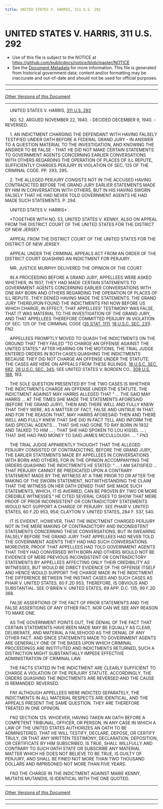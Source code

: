 ```yaml
---
title: UNITED STATES V. HARRIS, 311 U.S. 292
---
```


# UNITED STATES V. HARRIS, 311 U.S. 292

* Use of this file is subject to the NOTICE at https://github.com/publicdocs/notice/blob/master/NOTICE
* See the [Document Metadata](../../../index.md) for more information.
  This file is generated from historical government data; content and/or formatting may be inaccurate and out-of-date and should not be used for official purposes.

----------
----------

[Other Versions of this Document](https://publicdocs.github.io/go/links?ns=uslm-x&ref=%2Fus%2Fcourts%2Fscotus%2FusReporter%2F311%2F292)

----------

    UNITED STATES V. HARRIS, [311 U.S. 292][/us/courts/scotus/usReporter/311/292]

    NO. 52.  ARGUED NOVEMBER 22, 1940.  - DECIDED DECEMBER 9, 1940.  - REVERSED.

    1.  AN INDICTMENT CHARGING THE DEFENDANT WITH HAVING FALSELY TESTIFIED UNDER OATH BEFORE A FEDERAL GRAND JURY - IN ANSWER TO A QUESTION MATERIAL TO THE INVESTIGATION, AND KNOWING THE ANSWER TO BE FALSE - THAT HE DID NOT MAKE CERTAIN STATEMENTS TO GOVERNMENT AGENTS CONCERNING EARLIER CONVERSATIONS WITH OTHERS REGARDING THE OPERATION OF PLACES OF ILL REPUTE, SUFFICIENTLY CHARGES PERJURY IN VIOLATION OF SEC. 125 OF THE CRIMINAL CODE.  PP. 293, 295.

    2.  THE ALLEGED PERJURY CONSISTS NOT IN THE ACCUSED HAVING CONTRADICTED BEFORE THE GRAND JURY EARLIER STATEMENTS MADE BY HIM IN CONVERSATION WITH OTHERS, BUT IN HIS HAVING SWORN FALSELY THAT HE HAD NEVER TOLD GOVERNMENT AGENTS HE HAD MADE SUCH STATEMENTS.  P. 294.

    UNITED STATES V. HARRIS\* .

    \*TOGETHER WITH NO. 53, UNITED STATES V. KENNY, ALSO ON APPEAL FROM THE DISTRICT COURT OF THE UNITED STATES FOR THE DISTRICT OF NEW JERSEY.

    APPEAL FROM THE DISTRICT COURT OF THE UNITED STATES FOR THE DISTRICT OF NEW JERSEY.

    APPEAL UNDER THE CRIMINAL APPEALS ACT FROM AN ORDER OF THE DISTRICT COURT QUASHING AN INDICTMENT FOR PERJURY.

    MR. JUSTICE MURPHY DELIVERED THE OPINION OF THE COURT.

    IN A PROCEEDING BEFORE A GRAND JURY, APPELLEES WERE ASKED WHETHER, IN 1937, THEY HAD MADE CERTAIN STATEMENTS TO GOVERNMENT AGENTS CONCERNING EARLIER CONVERSATIONS WITH ONE RAY BORN AND OTHERS REGARDING THE OPERATION OF PLACES OF ILL REPUTE.  THEY DENIED HAVING MADE THE STATEMENTS.  THE GRAND JURY THEREUPON FOUND THE INDICTMENTS  FN1  NOW BEFORE US WHICH CHARGE, IN EFFECT, THAT APPELLEES' TESTIMONY WAS FALSE, THAT IT WAS MATERIAL TO THE INVESTIGATION OF THE GRAND JURY, AND THAT APPELLEES THEREFORE COMMITTED PERJURY IN VIOLATION OF SEC. 125 OF THE CRIMINAL CODE ([35 STAT. 1111][/us/stat/35/1111], [18 U.S.C. SEC. 231][/us/usc/t18/s231]).  FN2

    APPELLEES PROMPTLY MOVED TO QUASH THE INDICTMENTS ON THE GROUND THAT THEY FAILED "TO CHARGE AN OFFENSE AGAINST THE UNITED STATES."  AFTER HEARING ON THE MOTIONS, THE TRIAL JUDGE ENTERED ORDERS IN BOTH CASES QUASHING THE INDICTMENTS BECAUSE THEY DID NOT CHARGE AN OFFENSE UNDER THE STATUTE.  THE CASES ARE HERE ON APPEALS FROM THESE RULINGS.  [18 U.S.C. SEC. 682][/us/usc/t18/s682], [28 U.S.C. SEC. 345][/us/usc/t28/s345]; SEE UNITED STATES V. BORDEN CO., [308 U.S. 188][/us/courts/scotus/usReporter/308/188], 193.

    THE SOLE QUESTION PRESENTED BY THE TWO CASES IS WHETHER THE INDICTMENTS CHARGE AN OFFENSE UNDER THE STATUTE.  THE INDICTMENT AGAINST MAY HARRIS ALLEGED THAT "  ...  THE SAID MAY HARRIS  ...  AT THE TIMES SHE MADE THE STATEMENTS AFORESAID (BEFORE THE GRAND JURY), THEN AND THERE WELL AND FULLY KNEW THAT THEY WERE, AS A MATTER OF FACT, FALSE AND UNTRUE IN THAT, AND FOR THE REASON THAT, MAY HARRIS AFORESAID THEN AND THERE WELL AND FULLY KNEW THAT SHE DID IN FACT TELL AND INFORM THE SAID SPECIAL AGENTS  ...  THAT SHE HAD GONE TO RAY BORN IN 1932 AND TALKED TO HIM  ...  ; THAT SHE HAD SPOKEN TO LOU KISSEL  ...  ; THAT SHE HAD PAID MONEY TO SAID JAMES MCCULLOUGH.  ...  "  FN3

    THE TRIAL JUDGE APPARENTLY THOUGHT THAT THE ALLEGED PERJURY CONSISTED OF CONTRADICTING, BEFORE THE GRAND JURY, THE EARLIER STATEMENTS MADE BY APPELLEES IN CONVERSATIONS WITH BORN AND OTHERS, FOR IN THE OPINION ACCOMPANYING THE ORDERS QUASHING THE INDICTMENTS HE STATED:  "  ...  I AM SATISFIED  ...  THAT PERJURY CANNOT BE PREDICATED UPON A CONTRARY STATEMENT MADE BY THE WITNESS AT A TIME PRIOR TO OR AFTER THE MAKING OF THE SWORN STATEMENT, NOTWITHSTANDING THE CLAIM THAT THE WITNESS ON HER OATH DENIED THAT SHE MADE SUCH STATEMENTS, WHICH, IT IS AVERRED, CAN BE PROVEN BY TWO OR MORE CREDIBLE WITNESSES."  HE CITED SEVERAL CASES TO SHOW THAT MERE PROOF OF PRIOR INCONSISTENT OR CONTRADICTORY STATEMENTS WOULD NOT SUPPORT A CHARGE OF PERJURY.  SEE PHAIR V. UNITED STATES, 60 F.2D 953, 954; CLAYTON V. UNITED STATES, 284 F. 537, 540.

    IT IS EVIDENT, HOWEVER, THAT THE INDICTMENT CHARGED PERJURY NOT IN THE MERE MAKING OF CONTRADICTORY AND INCONSISTENT STATEMENTS CONCERNING THESE CONVERSATIONS, BUT IN SWEARING FALSELY BEFORE THE GRAND JURY THAT APPELLEES HAD NEVER TOLD THE GOVERNMENT AGENTS THEY HAD HAD SUCH CONVERSATIONS.  MOREOVER, PROOF THAT APPELLEES HAD TOLD GOVERNMENT AGENTS THAT THEY HAD CONVERSED WITH BORN AND OTHERS WOULD NOT BE EVIDENCE OF MERE PREVIOUS INCONSISTENT OR CONTRADICTORY STATEMENTS BY APPELLEES AFFECTING ONLY THEIR CREDIBILITY AS WITNESSES, BUT WOULD BE DIRECT EVIDENCE OF THE OFFENSE ITSELF AND HENCE WOULD SUPPORT THE CHARGE MADE IN THE INDICTMENT.  THE DIFFERENCE BETWEEN THE INSTANT CASES AND SUCH CASES AS PHAIR V. UNITED STATES, 60 F.2D 953, THEREFORE, IS OBVIOUS AND SUBSTANTIAL.  SEE O'BRIEN V. UNITED STATES, 69 APP. D.C. 135; 99 F.2D 368.

    FALSE ASSERTIONS OF THE FACT OF PRIOR STATEMENTS AND THE FALSE ASSERTIONS OF ANY OTHER FACT.  NOR CAN WE SEE ANY REASON TO MAKE ONE.

    AS THE GOVERNMENT POINTS OUT, THE DENIAL OF THE FACT THAT CERTAIN STATEMENTS HAVE BEEN MADE MAY BE EQUALLY AS CLEAR, DELIBERATE, AND MATERIAL A FALSEHOOD AS THE DENIAL OF ANY OTHER FACT.  AND SINCE STATEMENTS MADE TO GOVERNMENT AGENTS ARE GENERALLY ONE OF THE BASES UPON WHICH CRIMINAL PROCEEDINGS ARE INSTITUTED AND INDICTMENTS RETURNED, SUCH A DISTINCTION MIGHT SUBSTANTIALLY IMPEDE EFFECTIVE ADMINISTRATION OF CRIMINAL LAW.

    THE FACTS STATED IN THE INDICTMENT ARE CLEARLY SUFFICIENT TO CHARGE A VIOLATION OF THE PERJURY STATUTE.  ACCORDINGLY, THE ORDERS QUASHING THE INDICTMENTS ARE REVERSED AND THE CAUSE IS REMANDED.  REVERSED.

    FN1  ALTHOUGH APPELLEES WERE INDICTED SEPARATELY, THE INDICTMENTS IN ALL MATERIAL RESPECTS ARE IDENTICAL, AND THE APPEALS PRESENT THE SAME QUESTION.  THEY ARE THEREFORE TREATED IN ONE OPINION.

    FN2  SECTION 125.  WHOEVER, HAVING TAKEN AN OATH BEFORE A COMPETENT TRIBUNAL, OFFICER, OR PERSON, IN ANY CASE IN WHICH A LAW OF THE UNITED STATES AUTHORIZES AN OATH TO BE ADMINISTERED, THAT HE WILL TESTIFY, DECLARE, DEPOSE, OR CERTIFY TRULY, OR THAT ANY WRITTEN TESTIMONY, DECLARATION, DEPOSITION, OR CERTIFICATE BY HIM SUBSCRIBED, IS TRUE, SHALL WILLFULLY AND CONTRARY TO SUCH OATH STATE OR SUBSCRIBE ANY MATERIAL MATTER WHICH HE DOES NOT BELIEVE TO BE TRUE, IS GUILTY OF PERJURY, AND SHALL BE FINED NOT MORE THAN TWO THOUSAND DOLLARS AND IMPRISONED NOT MORE THAN FIVE YEARS.

    FN3  THE CHARGE IN THE INDICTMENT AGAINST MARIE KENNY, MUTATIS MUTANDIS, IS IDENTICAL WITH THE ONE QUOTED.

----------

[Other Versions of this Document](https://publicdocs.github.io/go/links?ns=uslm-x&ref=%2Fus%2Fcourts%2Fscotus%2FusReporter%2F311%2F292)

----------
----------

[/us/courts/scotus/usReporter/311/292]: https://publicdocs.github.io/go/links?ns=uslm-x&ref=%2Fus%2Fcourts%2Fscotus%2FusReporter%2F311%2F292
[/us/stat/35/1111]: https://publicdocs.github.io/go/links?ns=uslm&ref=%2Fus%2Fstat%2F35%2F1111
[/us/usc/t18/s231]: https://publicdocs.github.io/go/links?ns=uslm&ref=%2Fus%2Fusc%2Ft18%2Fs231
[/us/usc/t18/s682]: https://publicdocs.github.io/go/links?ns=uslm&ref=%2Fus%2Fusc%2Ft18%2Fs682
[/us/usc/t28/s345]: https://publicdocs.github.io/go/links?ns=uslm&ref=%2Fus%2Fusc%2Ft28%2Fs345
[/us/courts/scotus/usReporter/308/188]: https://publicdocs.github.io/go/links?ns=uslm-x&ref=%2Fus%2Fcourts%2Fscotus%2FusReporter%2F308%2F188


